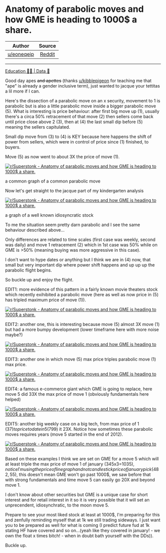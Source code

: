 Anatomy of parabolic moves and how GME is heading to 1000$ a share.
===================================================================

| Author       | Source       | 
| :-------------: |:-------------:|
|  [u/eoneqeip](https://www.reddit.com/user/eoneqeip/) | [Reddit](https://www.reddit.com/r/Superstonk/comments/oaqqry/anatomy_of_parabolic_moves_and_how_gme_is_heading/) | 

---

[Education 👨‍🏫 | Data 🔢](https://www.reddit.com/r/Superstonk/search?q=flair_name%3A%22Education%20%F0%9F%91%A8%E2%80%8D%F0%9F%8F%AB%20%7C%20Data%20%F0%9F%94%A2%22&restrict_sr=1)

Good day apes ~~and apettes~~ (thanks [u/kibblepigeon](https://www.reddit.com/u/kibblepigeon/) for teaching me that "ape" is already a gender inclusive term), just wanted to jacque your tettitas a lil more if I can.

Here's the dissection of a parabolic move on an x security, movement to 1 is parabolic but is also a little parabolic move inside a bigger parabolic move (5). What is interesting is price behaviour: after first big move up (1), usually there's a circa 50% retracement of that move (2) then sellers come back until price close above 2 (3), then at (4) the last small dip before (5) meaning the sellers capitulated.

Small dip move from (3) to (4) is KEY because here happens the shift of power from sellers, which were in control of price since (1) finished, to buyers.

Move (5) as now went to about 3X the price of move (1).

[![r/Superstonk - Anatomy of parabolic moves and how GME is heading to 1000$ a share.](https://preview.redd.it/95jyxija8c871.jpg?width=1035&format=pjpg&auto=webp&s=870ec16616f570db7a4b9868e549539569919d3c)](https://preview.redd.it/95jyxija8c871.jpg?width=1035&format=pjpg&auto=webp&s=870ec16616f570db7a4b9868e549539569919d3c)

a common graph of a common parabolic move

Now let's get straight to the jacque part of my kindergarten analysis

[![r/Superstonk - Anatomy of parabolic moves and how GME is heading to 1000$ a share.](https://preview.redd.it/snfq6cue8c871.jpg?width=1035&format=pjpg&auto=webp&s=12b0f550b2f3d169e548710ea24135c74ad4719a)](https://preview.redd.it/snfq6cue8c871.jpg?width=1035&format=pjpg&auto=webp&s=12b0f550b2f3d169e548710ea24135c74ad4719a)

a graph of a well known idiosyncratic stock

To me the situation seem pretty darn parabolic and I see the same behaviour described above...

Only differences are related to time scales (first case was weekly, second was daily) and move 1 retracement (2) which in 1st case was 50% while on GME is >50% (meaning buying was more aggressive in this case).

I don't want to hype dates or anything but I think we are in (4) now, that small but very important dip where power shift happens and up up up the parabolic flight begins.

So buckle up and enjoy the flight.

EDIT1: more evidence of this pattern in a fairly known movie theaters stock which recently exihibited a parabolic move (here as well as now price in (5) has tripled maximum price of move (1)).

[![r/Superstonk - Anatomy of parabolic moves and how GME is heading to 1000$ a share.](https://preview.redd.it/nxqb21ej8c871.jpg?width=1034&format=pjpg&auto=webp&s=6d59e58c01981a10312b3c3361ad1724241a5220)](https://preview.redd.it/nxqb21ej8c871.jpg?width=1034&format=pjpg&auto=webp&s=6d59e58c01981a10312b3c3361ad1724241a5220)

EDIT2: another one, this is interesting because move (5) almost 3X move (1) but had a more bumpy development (lower timeframe here with more noise maybe?)

[![r/Superstonk - Anatomy of parabolic moves and how GME is heading to 1000$ a share.](https://preview.redd.it/8w3i4a5m8c871.jpg?width=1037&format=pjpg&auto=webp&s=215999c3c075d3417c64dba5ab72e06906c964cf)](https://preview.redd.it/8w3i4a5m8c871.jpg?width=1037&format=pjpg&auto=webp&s=215999c3c075d3417c64dba5ab72e06906c964cf)

EDIT3: another one in which move (5) max price triples parabolic move (1) max price.

[![r/Superstonk - Anatomy of parabolic moves and how GME is heading to 1000$ a share.](https://preview.redd.it/dnw5eg2p8c871.jpg?width=1039&format=pjpg&auto=webp&s=d311db539deca12a117e584c0ea8d766bd649385)](https://preview.redd.it/dnw5eg2p8c871.jpg?width=1039&format=pjpg&auto=webp&s=d311db539deca12a117e584c0ea8d766bd649385)

EDIT4: a famous e-commerce giant which GME is going to replace, here move 5 did 33X the max price of move 1 (obviously fundamentals here helped)

[![r/Superstonk - Anatomy of parabolic moves and how GME is heading to 1000$ a share.](https://preview.redd.it/hcp8j0ur8c871.jpg?width=1040&format=pjpg&auto=webp&s=fe3b05a176aeedff20023e0a3d93b3dcf8e7b377)](https://preview.redd.it/hcp8j0ur8c871.jpg?width=1040&format=pjpg&auto=webp&s=fe3b05a176aeedff20023e0a3d93b3dcf8e7b377)

EDIT5: another big weekly case on a big tech, from max price of 1 (37$) to price to date in 5 (799$) it 23X. Notice how sometimes these parabolic moves requires years (move 5 started in the end of 2012).

[![r/Superstonk - Anatomy of parabolic moves and how GME is heading to 1000$ a share.](https://preview.redd.it/sr4lt1su8c871.jpg?width=1037&format=pjpg&auto=webp&s=a1edf81b6795e1d8b4ec5248f294fffe3f31c667)](https://preview.redd.it/sr4lt1su8c871.jpg?width=1037&format=pjpg&auto=webp&s=a1edf81b6795e1d8b4ec5248f294fffe3f31c667)

Based on these examples I think we are set on GME for a move 5 which will at least triple the max price of move 1 of january (345x3=1035$), notice I'm using the price of line graph and not candlestick price of january pick (482,55$), this doesn't mean GME won't go past 1000$, we saw before that with strong fundamentals and time move 5 can easily go 20X and beyond move 1.

I don't know about other securities but GME is a unique case for short interest and for retail interest in it so it is very possible that it will set an unprecendent, idiosynchratic, to the moon move 5.

Prepare to see your most liked stock at least at 1000$, I'm preparing for this and zenfully reminding myself that at 1k we still trading sideways. I just want you to be prepared as well for what is coming (I predict future fud at 1k stating HF have covered and so on...(yeah like they covered in january! - we own the float x times bitch! - when in doubt bath yourself with the DDs)).

Buckle up.
